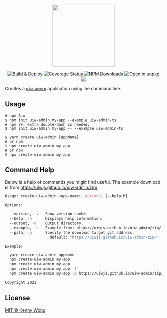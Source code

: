 <p align="center">
  <a href="https://github.com/uiwjs/uiw-admin">
    <img width="200" src="https://avatars.githubusercontent.com/u/33082374?s=88&v=4">
  </a>
</p>
<!--rehype:style=min-height: 380px; display: flex; justify-content: center; align-items: center;-->

<p align="center">
  <a href="https://github.com/uiwjs/uiw-admin/actions/workflows/ci.yml">
    <img alt="Build & Deploy" src="https://github.com/uiwjs/uiw-admin/actions/workflows/ci.yml/badge.svg">
  </a>
  <a href="https://uiwjs.github.io/uiw-admin/coverage/lcov-report/">
    <img alt="Coverage Status" src="https://uiwjs.github.io/uiw-admin/coverage/badges.svg">
  </a>
  <a href="https://www.npmjs.com/package/create-uiw-admin">
    <img alt="NPM Downloads" src="https://img.shields.io/npm/dm/create-uiw-admin.svg?style=flat">
  </a>
  <a href="https://uiwjs.github.io/npm-unpkg/#/pkg/create-uiw-admin/file/README.md">
    <img alt="Open in unpkg" src="https://img.shields.io/badge/Open%20in-unpkg-blue">
  </a>
  <a href="https://www.npmjs.com/package/create-uiw-admin">
    <img src="https://img.shields.io/npm/v/create-uiw-admin.svg">
  </a>
</p>

Creates a [`uiw-admin`](https://github.com/uiwjs/uiw-admin) application using the command line.

## Usage

```shell
# npm 6.x
$ npm init uiw-admin my-app --example uiw-admin-ts
# npm 7+, extra double-dash is needed:
$ npm init uiw-admin my-app -- --example uiw-admin-ts

$ yarn create uiw-admin [appName]
# or npm
$ npm create uiw-admin my-app
# or npx
$ npx create-uiw-admin my-app
```

## Command Help

Below is a help of commands you might find useful. The example download is from https://uiwjs.github.io/uiw-admin/zip/

```bash
Usage: create-uiw-admin <app-name> [options] [--help|h]

Options:

  --version, -v   Show version number
  --help, -h      Displays help information.
  --output, -o    Output directory.
  --example, -e   Example from: https://uiwjs.github.io/uiw-admin/zip/, default: "uiw-admin-ts"
  --path, -p      Specify the download target git address.
                    default: "https://uiwjs.github.io/uiw-admin/zip/"

Example:

  yarn create uiw-admin appName
  npx create-uiw-admin my-app
  npm create uiw-admin my-app
  npm create uiw-admin my-app -f
  npm create uiw-admin my-app -p https://uiwjs.github.io/uiw-admin/zip/

Copyright 2021
```

## License

[MIT © Kenny Wong](https://github.com/jaywcjlove)
